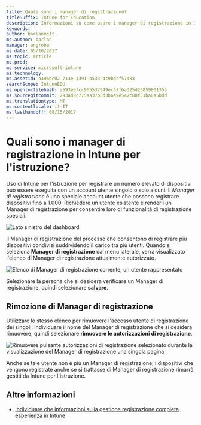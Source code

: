 ```yaml
---
title: Quali sono i manager di registrazione?
titleSuffix: Intune for Education
description: Informazioni su come usare i manager di registrazione in Intune per l'istruzione.
keywords: 
author: barlanmsft
ms.author: barlan
manager: angrobe
ms.date: 05/10/2017
ms.topic: article
ms.prod: 
ms.service: microsoft-intune
ms.technology: 
ms.assetid: b496bc02-714e-4391-b533-4c9bdcf57483
searchScope: IntuneEDU
ms.openlocfilehash: a593eefcc965537949ec57f6a325d25859801355
ms.sourcegitcommit: 293ad8c775aa37b5d3b6a9e547c80f31ba6a5bdd
ms.translationtype: MT
ms.contentlocale: it-IT
ms.lasthandoff: 08/15/2017
---
```

# <a name="what-are-enrollment-managers-in-intune-for-education"></a>Quali sono i manager di registrazione in Intune per l'istruzione?

Uso di Intune per l'istruzione per registrare un numero elevato di dispositivi può essere eseguita con un account utente singolo o solo alcuni. Il _Manager di registrazione_ è uno speciale account utente che possono registrare dispositivi fino a 1.000. Richiedere un utente esistente e renderli un Manager di registrazione per consentire loro di funzionalità di registrazione speciali.

  ![Lato sinistro del dashboard](./media/dashboard-002-left-sidebar-list.png)

Il Manager di registrazione del processo che consentono di registrare più dispositivi condivisi suddividendo il carico tra più utenti. Quando si seleziona __Manager di registrazione__ dal menu laterale, verrà visualizzato l'elenco di Manager di registrazione attualmente autorizzato.

  ![Elenco di Manager di registrazione corrente, un utente rappresentato](./media/enroll-mgrs-001-current-list-of-mgrs.png)

Selezionare la persona che si desidera verificare un Manager di registrazione, quindi selezionare __salvare__.

## <a name="removing-enrollment-managers"></a>Rimozione di Manager di registrazione

Utilizzare lo stesso elenco per rimuovere l'accesso utente di registrazione dei singoli. Individuare il nome del Manager di registrazione che si desidera rimuovere, quindi selezionare **rimuovere le autorizzazioni di registrazione**.

  ![Rimuovere pulsante autorizzazioni di registrazione selezionato durante la visualizzazione del Manager di registrazione una singola pagina](./media/enroll-mgrs-003-remove-enrollment-permissions.png)

Anche se tale utente non è più un Manager di registrazione, i dispositivi che vengono registrate anche se si trattasse di Manager di registrazione rimarrà gestiti da Intune per l'istruzione.

## <a name="find-out-more"></a>Altre informazioni

- [Individuare che informazioni sulla gestione registrazione completa esperienza in Intune](https://docs.microsoft.com/intune/deploy-use/enroll-corporate-owned-devices-with-the-device-enrollment-manager-in-microsoft-intune)
